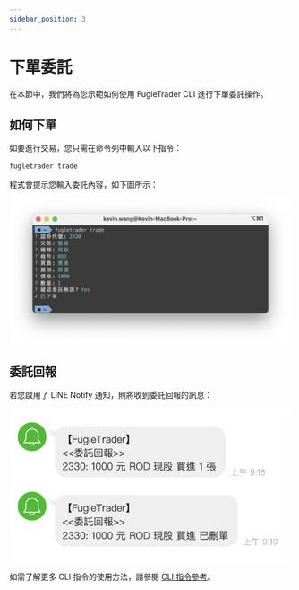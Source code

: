 ```yaml
---
sidebar_position: 3
---
```


# 下單委託

在本節中，我們將為您示範如何使用 FugleTrader CLI 進行下單委託操作。

## 如何下單

如要進行交易，您只需在命令列中輸入以下指令：

```bash
fugletrader trade
```

程式會提示您輸入委託內容，如下圖所示：

![](./img/fugletrader-trade.png)

## 委託回報

若您啟用了 LINE Notify 通知，則將收到委託回報的訊息：

![](./img/notification.png)

如需了解更多 CLI 指令的使用方法，請參閱 [CLI 指令參考](/docs/cli-command-reference)。
